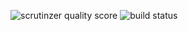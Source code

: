 ![scrutinzer quality score](https://scrutinizer-ci.com/g/The-Road-Bunch/csv-machine/badges/quality-score.png?b=master)
![build status](https://scrutinizer-ci.com/g/The-Road-Bunch/csv-machine/badges/build.png?b=master)